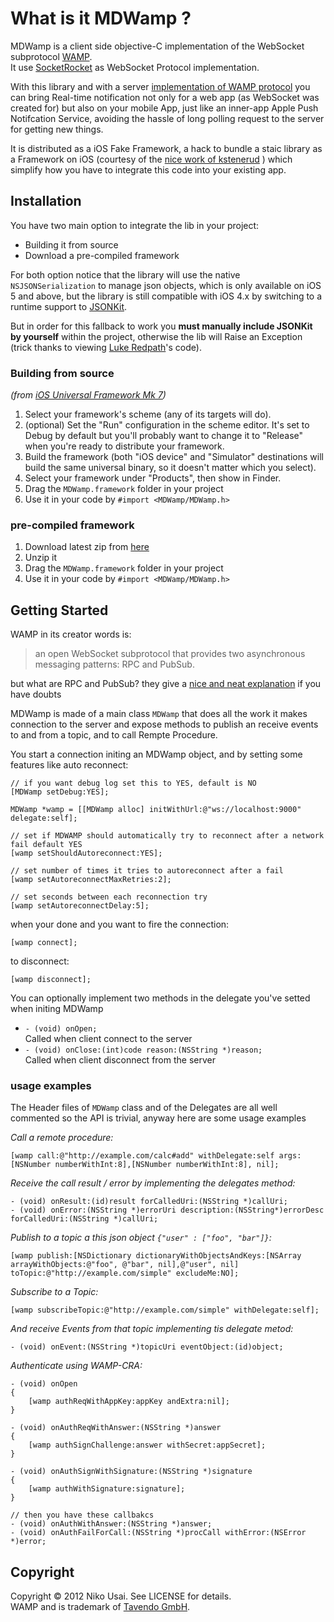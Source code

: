 # What is it MDWamp ?

MDWamp is a client side objective-C implementation of the WebSocket subprotocol [WAMP][wamp_link].  
It use [SocketRocket][socket_rocket] as WebSocket Protocol implementation.

With this library and with a server [implementation of WAMP protocol][wamp_impl] you can bring Real-time notification not only for a web app (as WebSocket was created for) but also on your mobile App, just like an inner-app Apple Push Notifcation Service, avoiding the hassle of long polling request to the server for getting new things.

It is distributed as a iOS Fake Framework, a hack to bundle a staic library as a Framework on iOS (courtesy of the [nice work of kstenerud][ios_fake_framework_link] ) which simplify how you have to integrate this code into your existing app.

## Installation

You have two main option to integrate the lib in your project:

- Building it from source
- Download a pre-compiled framework

For both option notice that the library will use the native `NSJSONSerialization` to manage json objects, which is only available on iOS 5 and above, but the library is still compatible with iOS 4.x by switching to a runtime support to [JSONKit][jsonkit]. 

But in order for this fallback to work you **must manually include JSONKit by yourself** within the project, otherwise the lib will Raise an Exception (trick thanks to viewing [Luke Redpath][luke]'s code).

### Building from source

*(from [iOS Universal Framework Mk 7](https://github.com/kstenerud/iOS-Universal-Framework#building-your-ios-framework))*

1. Select your framework's scheme (any of its targets will do).
2. (optional) Set the "Run" configuration in the scheme editor. It's set to Debug by default but you'll probably want to change it to "Release" when you're ready to distribute your framework.
3. Build the framework (both "iOS device" and "Simulator" destinations will build the same universal binary, so it doesn't matter which you select).
4. Select your framework under "Products", then show in Finder.
5. Drag the `MDWamp.framework` folder in your project
6. Use it in your code by `#import <MDWamp/MDWamp.h>`

### pre-compiled framework

1. Download latest zip from [here](https://dl.dropbox.com/u/143623815/MDWamp/MDWamp.framework-1.0.zip)
2. Unzip it
3. Drag the `MDWamp.framework` folder in your project
4. Use it in your code by `#import <MDWamp/MDWamp.h>`

## Getting Started

WAMP in its creator words is:

> an open WebSocket subprotocol that provides two asynchronous messaging patterns: RPC and PubSub.

but what are RPC and PubSub? they give a [nice and neat explanation][faq] if you have doubts

MDWamp is made of a main class `MDWamp` that does all the work it makes connection to the server and expose methods to publish an receive events to and from a topic, and to call Rempte Procedure.

You start a connection initing an MDWamp object, and by setting some features like auto reconnect:
	
	// if you want debug log set this to YES, default is NO
	[MDWamp setDebug:YES];
	
	MDWamp *wamp = [[MDWamp alloc] initWithUrl:@"ws://localhost:9000" delegate:self];

	// set if MDWAMP should automatically try to reconnect after a network fail default YES
	[wamp setShouldAutoreconnect:YES];
	
	// set number of times it tries to autoreconnect after a fail
	[wamp setAutoreconnectMaxRetries:2];
	
	// set seconds between each reconnection try
	[wamp setAutoreconnectDelay:5];


when your done and you want to fire the connection:

	[wamp connect];

to disconnect:

	[wamp disconnect];

You can optionally implement two methods in the delegate you've setted when initing MDWamp

- `- (void) onOpen;`   
Called when client connect to the server
- `- (void) onClose:(int)code reason:(NSString *)reason;`    
Called when client disconnect from the server

### usage examples
The Header files of `MDWamp` class and of the Delegates are all well commented so the API is trivial, anyway here are some usage examples

*Call a remote procedure:*

	[wamp call:@"http://example.com/calc#add" withDelegate:self args:[NSNumber numberWithInt:8],[NSNumber numberWithInt:8], nil];

*Receive the call result / error by implementing the delegates method:*

	- (void) onResult:(id)result forCalledUri:(NSString *)callUri;
	- (void) onError:(NSString *)errorUri description:(NSString*)errorDesc forCalledUri:(NSString *)callUri;

*Publish to a topic a this json object `{"user" : ["foo", "bar"]}`:*

	[wamp publish:[NSDictionary dictionaryWithObjectsAndKeys:[NSArray arrayWithObjects:@"foo", @"bar", nil],@"user", nil] toTopic:@"http://example.com/simple" excludeMe:NO];

*Subscribe to a Topic:*

	[wamp subscribeTopic:@"http://example.com/simple" withDelegate:self];

*And receive Events from that topic implementing tis delegate metod:*
	
	- (void) onEvent:(NSString *)topicUri eventObject:(id)object;

*Authenticate using WAMP-CRA:*

	- (void) onOpen
	{
	    [wamp authReqWithAppKey:appKey andExtra:nil];
	}

	- (void) onAuthReqWithAnswer:(NSString *)answer
	{	    
	    [wamp authSignChallenge:answer withSecret:appSecret];
	}

	- (void) onAuthSignWithSignature:(NSString *)signature
	{
	    [wamp authWithSignature:signature];
	}

	// then you have these callbakcs
	- (void) onAuthWithAnswer:(NSString *)answer;
	- (void) onAuthFailForCall:(NSString *)procCall withError:(NSError *)error;


## Copyright
Copyright © 2012 Niko Usai. See LICENSE for details.   
WAMP and is trademark of [Tavendo GmbH][tavendo].

[wamp_link]: http://wamp.ws/
[wamp_impl]: http://wamp.ws/implementations
[jsonkit]: https://github.com/johnezang/JSONKit
[luke]: https://github.com/lukeredpath
[ios_fake_framework_link]: https://github.com/kstenerud/iOS-Universal-Framework
[lib_pusher]: https://github.com/lukeredpath/libPusher
[socket_rocket]: https://github.com/square/SocketRocket
[downpage]: http://github.com/mogui/MDWamp/downloads]
[faq]: http://wamp.ws/faq#rpc
[tavendo]: http://www.tavendo.de/

